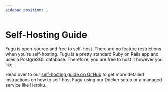 ```yaml
---
sidebar_position: 1
---
```


# Self-Hosting Guide

Fugu is open-source and free to self-host. There are no feature restrictions when you're self-hosting. Fugu is a pretty standard Ruby on Rails app and uses a PostgreSQL database. Therefore, you are free to host it however you like.

Head over to our [self-hosting guide on GitHub](https://github.com/shafy/fugu/blob/main/SELFHOSTING.md) to get more detailed instructions on how to self-host Fugu using our Docker setup or a managed service like Heroku.
